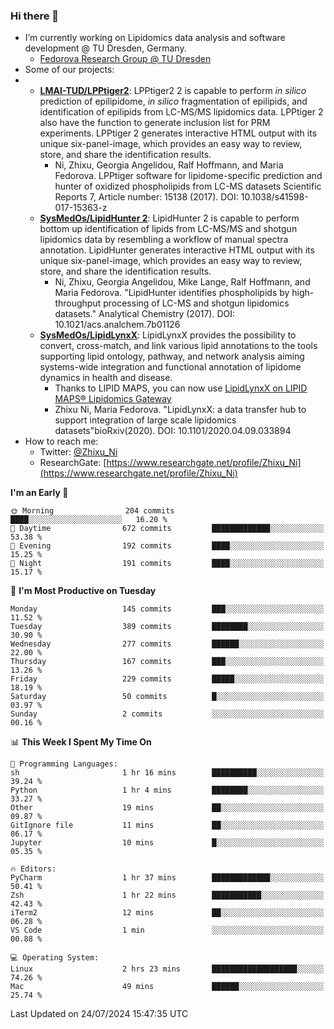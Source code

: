 ### Hi there 👋

- I’m currently working on Lipidomics data analysis and software development @ TU Dresden, Germany.
  + [Fedorova Research Group @ TU Dresden](https://tu-dresden.de/med/mf/zml/forschungsgruppen/fedorova/mitarbeiter-innen-der-fedorova-gruppe)
- Some of our projects:
- + **[LMAI-TUD/LPPtiger2](https://github.com/LMAI-TUD/lpptiger2)**: LPPtiger2 2 is capable to perform *in silico* prediction of epilipidome, *in silico* fragmentation of epilipids, and identification of epilipids from LC-MS/MS lipidomics data. LPPtiger 2 also have the function to generate inclusion list for PRM experiments. LPPtiger 2 generates interactive HTML output with its unique six-panel-image, which provides an easy way to review, store, and share the identification results. 
    * Ni, Zhixu, Georgia Angelidou, Ralf Hoffmann, and Maria Fedorova. LPPtiger software for lipidome-specific prediction and hunter of oxidized phospholipids from LC-MS datasets Scientific Reports 7, Article number: 15138 (2017). DOI: 10.1038/s41598-017-15363-z
  + **[SysMedOs/LipidHunter 2](https://github.com/SysMedOs/lipidhunter)**: LipidHunter 2 is capable to perform bottom up identification of lipids from LC-MS/MS and shotgun lipidomics data by resembling a workflow of manual spectra annotation. LipidHunter generates interactive HTML output with its unique six-panel-image, which provides an easy way to review, store, and share the identification results. 
    * Ni, Zhixu, Georgia Angelidou, Mike Lange, Ralf Hoffmann, and Maria Fedorova. "LipidHunter identifies phospholipids by high-throughput processing of LC-MS and shotgun lipidomics datasets." Analytical Chemistry (2017). DOI: 10.1021/acs.analchem.7b01126
  + **[SysMedOs/LipidLynxX](https://github.com/SysMedOs/LipidLynxX)**: LipidLynxX provides the possibility to convert, cross-match, and link various lipid annotations to the tools supporting lipid ontology, pathway, and network analysis aiming systems-wide integration and functional annotation of lipidome dynamics in health and disease.
    * Thanks to LIPID MAPS, you can now use [LipidLynxX on LIPID MAPS® Lipidomics Gateway](http://lipidmaps.org/lipidlynxx/)
    * Zhixu Ni, Maria Fedorova. "LipidLynxX: a data transfer hub to support integration of large scale lipidomics datasets"bioRxiv(2020). DOI: 10.1101/2020.04.09.033894
- How to reach me:
  + Twitter: [@Zhixu_Ni](https://twitter.com/Zhixu_Ni)
  + ResearchGate: [https://www.researchgate.net/profile/Zhixu_Ni](https://www.researchgate.net/profile/Zhixu_Ni)

<!--START_SECTION:waka-->
**I'm an Early 🐤** 

```text
🌞 Morning                204 commits         ████░░░░░░░░░░░░░░░░░░░░░   16.20 % 
🌆 Daytime                672 commits         █████████████░░░░░░░░░░░░   53.38 % 
🌃 Evening                192 commits         ████░░░░░░░░░░░░░░░░░░░░░   15.25 % 
🌙 Night                  191 commits         ████░░░░░░░░░░░░░░░░░░░░░   15.17 % 
```
📅 **I'm Most Productive on Tuesday** 

```text
Monday                   145 commits         ███░░░░░░░░░░░░░░░░░░░░░░   11.52 % 
Tuesday                  389 commits         ████████░░░░░░░░░░░░░░░░░   30.90 % 
Wednesday                277 commits         ██████░░░░░░░░░░░░░░░░░░░   22.00 % 
Thursday                 167 commits         ███░░░░░░░░░░░░░░░░░░░░░░   13.26 % 
Friday                   229 commits         █████░░░░░░░░░░░░░░░░░░░░   18.19 % 
Saturday                 50 commits          █░░░░░░░░░░░░░░░░░░░░░░░░   03.97 % 
Sunday                   2 commits           ░░░░░░░░░░░░░░░░░░░░░░░░░   00.16 % 
```


📊 **This Week I Spent My Time On** 

```text
💬 Programming Languages: 
sh                       1 hr 16 mins        ██████████░░░░░░░░░░░░░░░   39.24 % 
Python                   1 hr 4 mins         ████████░░░░░░░░░░░░░░░░░   33.27 % 
Other                    19 mins             ██░░░░░░░░░░░░░░░░░░░░░░░   09.87 % 
GitIgnore file           11 mins             ██░░░░░░░░░░░░░░░░░░░░░░░   06.17 % 
Jupyter                  10 mins             █░░░░░░░░░░░░░░░░░░░░░░░░   05.35 % 

🔥 Editors: 
PyCharm                  1 hr 37 mins        █████████████░░░░░░░░░░░░   50.41 % 
Zsh                      1 hr 22 mins        ███████████░░░░░░░░░░░░░░   42.43 % 
iTerm2                   12 mins             ██░░░░░░░░░░░░░░░░░░░░░░░   06.28 % 
VS Code                  1 min               ░░░░░░░░░░░░░░░░░░░░░░░░░   00.88 % 

💻 Operating System: 
Linux                    2 hrs 23 mins       ███████████████████░░░░░░   74.26 % 
Mac                      49 mins             ██████░░░░░░░░░░░░░░░░░░░   25.74 % 
```


 Last Updated on 24/07/2024 15:47:35 UTC
<!--END_SECTION:waka-->
